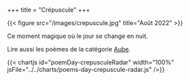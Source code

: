 +++
title = "Crépuscule"
+++
<!-- FM:Snippet:Start data:{"id":"_figure","fields":[{"name":"imageName","value":"crepuscule.jpg"},{"name":"imageCaption","value":"Août 2022"}]} -->
{{< figure src="/images/crepuscule.jpg" title="Août 2022" >}}
<!-- FM:Snippet:End -->
Ce moment magique où le jour se change en nuit.

Lire aussi les poèmes de la catégorie [Aube](/categories/aube).

{{< chartjs id="poemDay-crepusculeRadar" width="100%" jsFile="../../charts/poems-day-crepuscule-radar.js" />}}
